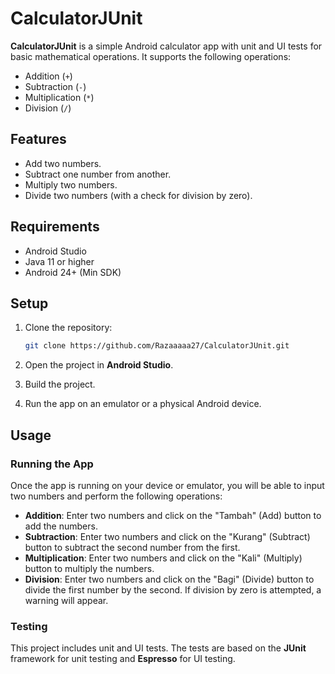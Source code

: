 # CalculatorJUnit

**CalculatorJUnit** is a simple Android calculator app with unit and UI tests for basic mathematical operations. It supports the following operations:

- Addition (`+`)
- Subtraction (`-`)
- Multiplication (`*`)
- Division (`/`)

## Features

- Add two numbers.
- Subtract one number from another.
- Multiply two numbers.
- Divide two numbers (with a check for division by zero).

## Requirements

- Android Studio
- Java 11 or higher
- Android 24+ (Min SDK)

## Setup

1. Clone the repository:

    ```bash
    git clone https://github.com/Razaaaaa27/CalculatorJUnit.git
    ```

2. Open the project in **Android Studio**.

3. Build the project.

4. Run the app on an emulator or a physical Android device.

## Usage

### Running the App

Once the app is running on your device or emulator, you will be able to input two numbers and perform the following operations:

- **Addition**: Enter two numbers and click on the "Tambah" (Add) button to add the numbers.
- **Subtraction**: Enter two numbers and click on the "Kurang" (Subtract) button to subtract the second number from the first.
- **Multiplication**: Enter two numbers and click on the "Kali" (Multiply) button to multiply the numbers.
- **Division**: Enter two numbers and click on the "Bagi" (Divide) button to divide the first number by the second. If division by zero is attempted, a warning will appear.

### Testing

This project includes unit and UI tests. The tests are based on the **JUnit** framework for unit testing and **Espresso** for UI testing.


